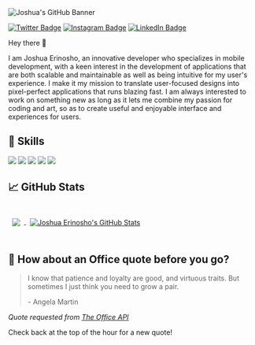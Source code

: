<!-- Joshua's GitHub Banner --> <img src="https://ik.imagekit.io/9ghb9cknpe/Github_Banner_LHqZFco7w.png?updatedAt=1637583594504" alt="Joshua's GitHub Banner"/>  


[![Twitter Badge](https://img.shields.io/badge/Twitter-Profile-informational?style=flat&logo=twitter&logoColor=white&color=1CA2F1)](https://twitter.com/joshuaerinosho)
[![Instagram Badge](https://img.shields.io/badge/Instagram-Profile-informational?style=flat&logo=instagram&logoColor=white&color=1CA2F1)](https://instagram.com/joshua_erinosho)
[![LinkedIn Badge](https://img.shields.io/badge/LinkedIn-Profile-informational?style=flat&logo=linkedin&logoColor=white&color=0D76A8)](https://www.linkedin.com/in/joshua-e-a488a1127/)

Hey there 👋

I am Joshua Erinosho, an innovative developer who specializes in mobile development, with a keen interest in the development of applications that are both scalable and maintainable as well as being intuitive for my user's experience. I make it my mission to translate user-focused designs into pixel-perfect applications that runs blazing fast.
I am always interested to work on something new as long as it lets me combine my passion for coding and art, so as to create useful and enjoyable interface and experiences for users.

## 💼 Skills

![](https://img.shields.io/badge/Code-Flutter-informational?style=flat&logo=Flutter&logoColor=white&color=4AB197)
![](https://img.shields.io/badge/Code-Dart-informational?style=flat&logo=Dart.js&logoColor=white&color=4AB197)
![](https://img.shields.io/badge/Code-Git-informational?style=flat&logo=Git&logoColor=white&color=4AB197)
![](https://img.shields.io/badge/Code-Firebase-informational?style=flat&logo=Firebase&logoColor=white&color=4AB197)
![](https://img.shields.io/badge/Code-Csharp-informational?style=flat&logo=Csharp&logoColor=white&color=4AB197)

## &#x1f4c8; GitHub Stats

<br>

<a href="https://github.com/joshuaerinosho">
  <img align="center" style="margin:0.5rem" src="https://github-readme-stats.vercel.app/api/top-langs/?username=joshuaerinosho&hide=html,css&title_color=ffffff&text_color=c9cacc&icon_color=4AB197&bg_color=1A2B34" />
</a>

<a href="https://github.com/joshuaerinosho">
  <img align="center" style="margin:0.5rem" src="https://github-readme-stats.vercel.app/api?username=joshuaerinosho&show_icons=true&line_height=27&count_private=true&title_color=ffffff&text_color=c9cacc&icon_color=4AB097&bg_color=1A2B34" alt="Joshua Erinosho's GitHub Stats" />
</a>
<br>
<br>


## 📣 How about an Office quote before you go?

> I know that patience and loyalty are good, and virtuous traits. But sometimes I just think you need to grow a pair.
>
> <p>- Angela Martin</p>

_Quote requested from [The Office API](https://www.officeapi.dev/)_

Check back at the top of the hour for a new quote!

<br>
